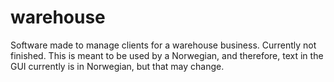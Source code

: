 # warehouse
Software made to manage clients for a warehouse business.
Currently not finished. This is meant to be used by a Norwegian,
and therefore, text in the GUI currently is in Norwegian, but that
may change.
